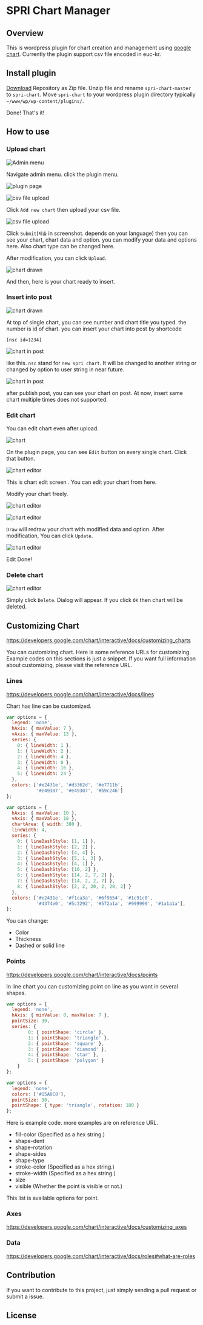 # SPRI Chart Manager

## Overview

This is wordpress plugin for chart creation and management using [google chart](https://developers.google.com/chart/). Currently the plugin support csv file encoded in euc-kr.

## Install plugin

[Download](https://github.com/spri-kr/spri-chart/archive/master.zip) Repository as Zip file. Unzip file and rename `spri-chart-master` to `spri-chart`. Move `spri-chart` to your wordpress plugin directory typically `~/www/wp/wp-content/plugins/`.

Done! That's it!

## How to use

### Upload chart
![Admin menu](img/1.JPG?raw=true)

Navigate admin menu. click the plugin menu.
 
![plugin page](img/2.JPG?raw=true)

![csv file upload](img/3.JPG?raw=true)

Click `Add new chart` then upload your csv file.

![csv file upload](img/4.JPG?raw=true)

Click `Submit`(`제출` in screenshot. depends on your language) then you can see your chart, chart data and option. you can modify your data and options here. Also chart type can be changed here.

After modification, you can click `Upload`.

![chart drawn](img/5.JPG?raw=true)

And then, here is your chart ready to insert.

### Insert into post

![chart drawn](img/5.JPG?raw=true)

At top of single chart, you can see number and chart title you typed. the number is id of chart. you can insert your chart into post by shortcode

```
[nsc id=1234]
```

![chart in post](img/10.JPG?raw=true)

like this. `nsc` stand for `new spri chart`. It will be changed to another string or changed by option to user string in near future.

![chart in post](img/11.JPG?raw=true)

after publish post, you can see your chart on post. At now, insert same chart multiple times does not supported.

### Edit chart

You can edit chart even after upload.

![chart](img/5.JPG?raw=true)

On the plugin page, you can see `Edit` button on every single chart. Click that button.

![chart editor](img/6.JPG?raw=true)

This is chart edit screen . You can edit your chart from here.

Modify your chart freely.

![chart editor](img/7.JPG?raw=true)

![chart editor](img/8.JPG?raw=true)

`Draw` will redraw your chart with modified data and option. After modification, You can click `Update`. 

![chart editor](img/9.JPG?raw=true)

Edit Done!

### Delete chart

![chart editor](img/9.JPG?raw=true)

Simply click `Delete`. Dialog will appear. If you click `OK` then chart will be deleted.

## Customizing Chart
https://developers.google.com/chart/interactive/docs/customizing_charts

You can customizing chart. Here is some reference URLs for customizing. Example codes on this sections is just a snippet. If you want full information about customizing, please visit the reference URL.


### Lines
https://developers.google.com/chart/interactive/docs/lines

Chart has line can be customized.

```javascript
var options = {
  legend: 'none',
  hAxis: { maxValue: 7 },
  vAxis: { maxValue: 13 },
  series: {
    0: { lineWidth: 1 },
    1: { lineWidth: 2 },
    2: { lineWidth: 4 },
    3: { lineWidth: 8 },
    4: { lineWidth: 16 },
    5: { lineWidth: 24 }
  },
  colors: ['#e2431e', '#d3362d', '#e7711b',
           '#e49307', '#e49307', '#b9c246']
};

var options = {
  hAxis: { maxValue: 10 },
  vAxis: { maxValue: 18 },
  chartArea: { width: 380 },
  lineWidth: 4,
  series: {
    0: { lineDashStyle: [1, 1] },
    1: { lineDashStyle: [2, 2] },
    2: { lineDashStyle: [4, 4] },
    3: { lineDashStyle: [5, 1, 3] },
    4: { lineDashStyle: [4, 1] },
    5: { lineDashStyle: [10, 2] },
    6: { lineDashStyle: [14, 2, 7, 2] },
    7: { lineDashStyle: [14, 2, 2, 7] },
    8: { lineDashStyle: [2, 2, 20, 2, 20, 2] }
  },
  colors: ['#e2431e', '#f1ca3a', '#6f9654', '#1c91c0',
           '#4374e0', '#5c3292', '#572a1a', '#999999', '#1a1a1a'],
};

```

You can change:
- Color
- Thickness
- Dashed or solid line

### Points
https://developers.google.com/chart/interactive/docs/points

In line chart you can customizing point on line as you want in several shapes. 

```javascript
var options = {
  legend: 'none',
  hAxis: { minValue: 0, maxValue: 7 },
  pointSize: 30,
  series: {
        0: { pointShape: 'circle' },
        1: { pointShape: 'triangle' },
        2: { pointShape: 'square' },
        3: { pointShape: 'diamond' },
        4: { pointShape: 'star' },
        5: { pointShape: 'polygon' }
    }
};

var options = {
  legend: 'none',
  colors: ['#15A0C8'],
  pointSize: 30,
  pointShape: { type: 'triangle', rotation: 180 }
};
```

Here is example code. more examples are on reference URL.

- fill-color (Specified as a hex string.)
- shape-dent
- shape-rotation
- shape-sides
- shape-type
- stroke-color (Specified as a hex string.)
- stroke-width (Specified as a hex string.)
- size
- visible (Whether the point is visible or not.)

This list is available options for point.


### Axes
https://developers.google.com/chart/interactive/docs/customizing_axes

### Data
https://developers.google.com/chart/interactive/docs/roles#what-are-roles

## Contribution

If you want to contribute to this project, just simply sending a pull request or submit a issue.

## License

